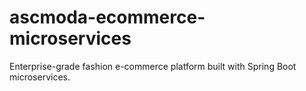# ascmoda-ecommerce-microservices
Enterprise-grade fashion e-commerce platform built with Spring Boot microservices.

